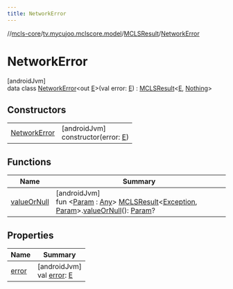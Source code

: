 ```yaml
---
title: NetworkError
---
```

//[mcls-core](../../../../index.html)/[tv.mycujoo.mclscore.model](../../index.html)/[MCLSResult](../index.html)/[NetworkError](index.html)



# NetworkError



[androidJvm]\
data class [NetworkError](index.html)&lt;out [E](index.html)&gt;(val error: [E](index.html)) : [MCLSResult](../index.html)&lt;[E](index.html), [Nothing](https://kotlinlang.org/api/latest/jvm/stdlib/kotlin/-nothing/index.html)&gt;



## Constructors


| | |
|---|---|
| [NetworkError](-network-error.html) | [androidJvm]<br>constructor(error: [E](index.html)) |


## Functions


| Name | Summary |
|---|---|
| [valueOrNull](../../../tv.mycujoo.mclscore.helper/value-or-null.html) | [androidJvm]<br>fun &lt;[Param](../../../tv.mycujoo.mclscore.helper/value-or-null.html) : [Any](https://kotlinlang.org/api/latest/jvm/stdlib/kotlin/-any/index.html)&gt; [MCLSResult](../index.html)&lt;[Exception](https://kotlinlang.org/api/latest/jvm/stdlib/kotlin/-exception/index.html), [Param](../../../tv.mycujoo.mclscore.helper/value-or-null.html)&gt;.[valueOrNull](../../../tv.mycujoo.mclscore.helper/value-or-null.html)(): [Param](../../../tv.mycujoo.mclscore.helper/value-or-null.html)? |


## Properties


| Name | Summary |
|---|---|
| [error](error.html) | [androidJvm]<br>val [error](error.html): [E](index.html) |

